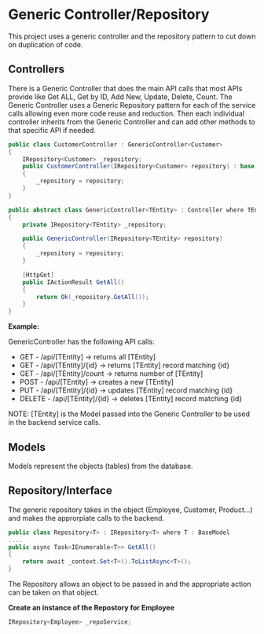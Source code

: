 # Generic Controller/Repository

This project uses a generic controller and the repository pattern to cut down on duplication of code.

## Controllers

There is a Generic Controller that does the main API calls that most APIs provide like Get ALL, Get by ID, Add New, Update, Delete, Count.  The Generic Controller uses a Generic Repository pattern for each of the service calls allowing even more code reuse and reduction.  Then each individual controller inherits from the Generic Controller and can add other methods to that specific API if needed.

```c#
public class CustomerController : GenericController<Customer>
{
    IRepository<Customer> _repository;
    public CustomerController(IRepository<Customer> repository) : base(repository)
    {
        _repository = repository;
    }
}
```

```c#
public abstract class GenericController<TEntity> : Controller where TEntity : class, new()
{
    private IRepository<TEntity> _repository;

    public GenericController(IRepository<TEntity> repository)
    {
        _repository = repository;
    }

    [HttpGet]
    public IActionResult GetAll()
    {
        return Ok(_repository.GetAll());
    }
}
```

**Example:**

GenericController has the following API calls:

- GET - /api/[TEntity] -> returns all [TEntity]
- GET - /api/[TEntity]/{id} -> returns [TEntity] record matching {id}
- GET - /api/[TEntity]/count -> returns number of [TEntity]
- POST - /api/[TEntity] -> creates a new [TEntity]
- PUT - /api/[TEntity]/{id} -> updates [TEntity] record matching {id}
- DELETE - /api/[TEntity]/{id} -> deletes [TEntity] record matching {id}

NOTE: [TEntity] is the Model passed into the Generic Controller to be used in the backend service calls.

## Models

Models represent the objects (tables) from the database.

## Repository/Interface

The generic repository takes in the object (Employee, Customer, Product...) and makes the approrpiate calls to the backend.

```c#
public class Repository<T> : IRepository<T> where T : BaseModel
....
public async Task<IEnumerable<T>> GetAll()
{
    return await _context.Set<T>().ToListAsync<T>();
}
```

The Repository<T> allows an object to be passed in and the appropriate action can be taken on that object.

**Create an instance of the Repostory for Employee**

```c#
IRepository<Employee> _repoService;
```